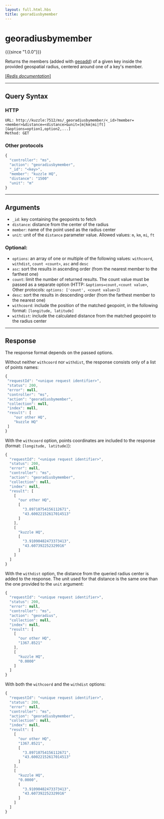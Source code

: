 ```yaml
---
layout: full.html.hbs
title: georadiusbymember
---
```


# georadiusbymember

{{{since "1.0.0"}}}

Returns the members (added with [geoadd](/api/1/controller-memory-storage/geoadd/)) of a given key inside the provided geospatial radius, centered around one of a key's member.

[[_Redis documentation_]](https://redis.io/commands/georadiusbymember)

---

## Query Syntax

### HTTP

```http
URL: http://kuzzle:7512/ms/_georadiusbymember/<_id>?member=<member>&distance=<distance>&unit=[m|km|mi|ft][&options=option1,option2,...]
Method: GET
```

### Other protocols

```js
{
  "controller": "ms",
  "action": "georadiusbymember",
  "_id": "<key>",
  "member": "kuzzle HQ",
  "distance": "1500"
  "unit": "m"
}
```

---

## Arguments

- `_id`: key containing the geopoints to fetch
- `distance`: distance from the center of the radius
- `member`: name of the point used as the radius center
- `unit`: unit of the `distance` parameter value. Allowed values: `m`, `km`, `mi`, `ft`

### Optional:

- `options`: an array of one or multiple of the following values: `withcoord`, `withdist`, `count <count>`, `asc` and `desc`
- `asc`: sort the results in ascending order (from the nearest member to the farthest one)
- `count`: limit the number of returned results. The count value must be passed as a separate option (HTTP: `&options=count,<count value>`, Other protocols: `options: ['count', <count value>]`)
- `desc`: sort the results in descending order (from the farthest member to the nearest one)
- `withcoord`: include the position of the matched geopoint, in the following format: `[longitude, latitude]`
- `withdist`: include the calculated distance from the matched geopoint to the radius center

---

## Response

The response format depends on the passed options.

Without neither `withcoord` nor `withdist`, the response consists only of a list of points names:

```javascript
{
 "requestId": "<unique request identifier>",
 "status": 200,
 "error": null,
 "controller": "ms",
 "action": "georadiusbymember",
 "collection": null,
 "index": null,
 "result": [
    "our other HQ",
    "kuzzle HQ"
 ]
}
```

With the `withcoord` option, points coordinates are included to the response (format: `[longitude, latitude]`):

```js
{
  "requestId": "<unique request identifier>",
  "status": 200,
  "error": null,
  "controller": "ms",
  "action": "georadiusbymember",
  "collection": null,
  "index": null,
  "result": [
    [
      "our other HQ",
      [
        "3.89710754156112671",
        "43.60022152617014513"
      ]
    ],
    [
      "kuzzle HQ",
      [
        "3.91090482473373413",
        "43.607392252329916"
      ]
    ]
  ]
}
```

With the `withdist` option, the distance from the queried radius center is added to the response. The unit used for that distance is the same one than the one provided to the `unit` argument:

```js
{
  "requestId": "<unique request identifier>",
  "status": 200,
  "error": null,
  "controller": "ms",
  "action": "georadius",
  "collection": null,
  "index": null,
  "result": [
    [
      "our other HQ",
      "1367.8521"
    ],
    [
      "kuzzle HQ",
      "0.0000"
    ]
  ]
}
```

With both the `withcoord` and the `withdist` options:

```js
{
  "requestId": "<unique request identifier>",
  "status": 200,
  "error": null,
  "controller": "ms",
  "action": "georadiusbymember",
  "collection": null,
  "index": null,
  "result": [
    [
      "our other HQ",
      "1367.8521",
      [
        "3.89710754156112671",
        "43.60022152617014513"
      ]
    ],
    [
      "kuzzle HQ",
      "0.0000",
      [
        "3.91090482473373413",
        "43.607392252329916"
      ]
    ]
  ]
}
```
